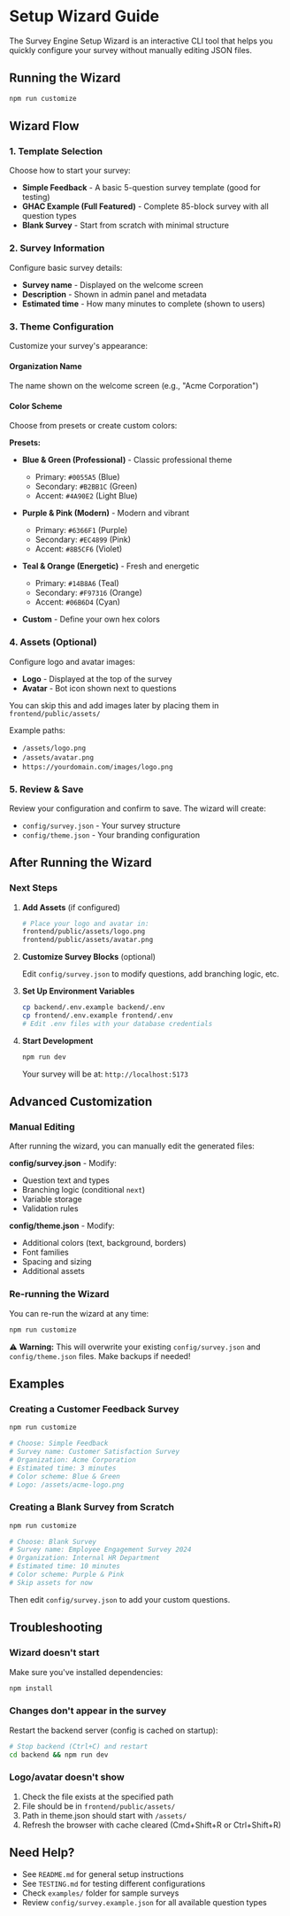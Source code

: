 # Setup Wizard Guide

The Survey Engine Setup Wizard is an interactive CLI tool that helps you quickly configure your survey without manually editing JSON files.

## Running the Wizard

```bash
npm run customize
```

## Wizard Flow

### 1. Template Selection

Choose how to start your survey:

- **Simple Feedback** - A basic 5-question survey template (good for testing)
- **GHAC Example (Full Featured)** - Complete 85-block survey with all question types
- **Blank Survey** - Start from scratch with minimal structure

### 2. Survey Information

Configure basic survey details:

- **Survey name** - Displayed on the welcome screen
- **Description** - Shown in admin panel and metadata
- **Estimated time** - How many minutes to complete (shown to users)

### 3. Theme Configuration

Customize your survey's appearance:

#### Organization Name
The name shown on the welcome screen (e.g., "Acme Corporation")

#### Color Scheme
Choose from presets or create custom colors:

**Presets:**
- **Blue & Green (Professional)** - Classic professional theme
  - Primary: `#0055A5` (Blue)
  - Secondary: `#B2BB1C` (Green)
  - Accent: `#4A90E2` (Light Blue)

- **Purple & Pink (Modern)** - Modern and vibrant
  - Primary: `#6366F1` (Purple)
  - Secondary: `#EC4899` (Pink)
  - Accent: `#8B5CF6` (Violet)

- **Teal & Orange (Energetic)** - Fresh and energetic
  - Primary: `#14B8A6` (Teal)
  - Secondary: `#F97316` (Orange)
  - Accent: `#06B6D4` (Cyan)

- **Custom** - Define your own hex colors

### 4. Assets (Optional)

Configure logo and avatar images:

- **Logo** - Displayed at the top of the survey
- **Avatar** - Bot icon shown next to questions

You can skip this and add images later by placing them in `frontend/public/assets/`

Example paths:
- `/assets/logo.png`
- `/assets/avatar.png`
- `https://yourdomain.com/images/logo.png`

### 5. Review & Save

Review your configuration and confirm to save. The wizard will create:

- `config/survey.json` - Your survey structure
- `config/theme.json` - Your branding configuration

## After Running the Wizard

### Next Steps

1. **Add Assets** (if configured)
   ```bash
   # Place your logo and avatar in:
   frontend/public/assets/logo.png
   frontend/public/assets/avatar.png
   ```

2. **Customize Survey Blocks** (optional)

   Edit `config/survey.json` to modify questions, add branching logic, etc.

3. **Set Up Environment Variables**
   ```bash
   cp backend/.env.example backend/.env
   cp frontend/.env.example frontend/.env
   # Edit .env files with your database credentials
   ```

4. **Start Development**
   ```bash
   npm run dev
   ```

   Your survey will be at: `http://localhost:5173`

## Advanced Customization

### Manual Editing

After running the wizard, you can manually edit the generated files:

**config/survey.json** - Modify:
- Question text and types
- Branching logic (conditional `next`)
- Variable storage
- Validation rules

**config/theme.json** - Modify:
- Additional colors (text, background, borders)
- Font families
- Spacing and sizing
- Additional assets

### Re-running the Wizard

You can re-run the wizard at any time:

```bash
npm run customize
```

⚠️ **Warning:** This will overwrite your existing `config/survey.json` and `config/theme.json` files. Make backups if needed!

## Examples

### Creating a Customer Feedback Survey

```bash
npm run customize

# Choose: Simple Feedback
# Survey name: Customer Satisfaction Survey
# Organization: Acme Corporation
# Estimated time: 3 minutes
# Color scheme: Blue & Green
# Logo: /assets/acme-logo.png
```

### Creating a Blank Survey from Scratch

```bash
npm run customize

# Choose: Blank Survey
# Survey name: Employee Engagement Survey 2024
# Organization: Internal HR Department
# Estimated time: 10 minutes
# Color scheme: Purple & Pink
# Skip assets for now
```

Then edit `config/survey.json` to add your custom questions.

## Troubleshooting

### Wizard doesn't start

Make sure you've installed dependencies:
```bash
npm install
```

### Changes don't appear in the survey

Restart the backend server (config is cached on startup):
```bash
# Stop backend (Ctrl+C) and restart
cd backend && npm run dev
```

### Logo/avatar doesn't show

1. Check the file exists at the specified path
2. File should be in `frontend/public/assets/`
3. Path in theme.json should start with `/assets/`
4. Refresh the browser with cache cleared (Cmd+Shift+R or Ctrl+Shift+R)

## Need Help?

- See `README.md` for general setup instructions
- See `TESTING.md` for testing different configurations
- Check `examples/` folder for sample surveys
- Review `config/survey.example.json` for all available question types
